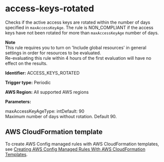 # access\-keys\-rotated<a name="access-keys-rotated"></a>

Checks if the active access keys are rotated within the number of days specified in `maxAccessKeyAge`\. The rule is NON\_COMPLIANT if the access keys have not been rotated for more than `maxAccessKeyAge` number of days\.

**Note**  
This rule requires you to turn on 'Include global resources' in general settings in order for resources to be evaluated\.  
Re\-evaluating this rule within 4 hours of the first evaluation will have no effect on the results\.

**Identifier:** ACCESS\_KEYS\_ROTATED

**Trigger type:** Periodic

**AWS Region:** All supported AWS regions

**Parameters:**

maxAccessKeyAgeType: intDefault: 90  
Maximum number of days without rotation\. Default 90\.

## AWS CloudFormation template<a name="w85aac12c32c17b9b1c17"></a>

To create AWS Config managed rules with AWS CloudFormation templates, see [Creating AWS Config Managed Rules With AWS CloudFormation Templates](aws-config-managed-rules-cloudformation-templates.md)\.